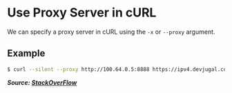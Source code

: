 # Use Proxy Server in cURL

We can specify a proxy server in cURL using the `-x` or `--proxy` argument.

## Example

```bash
$ curl --silent --proxy http://100.64.0.5:8888 https://ipv4.devjugal.com
```

***Source: [StackOverFlow](https://stackoverflow.com/a/9445516)***
